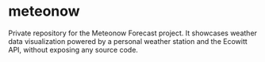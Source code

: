 # meteonow
Private repository for the Meteonow Forecast project. It showcases weather data visualization powered by a personal weather station and the Ecowitt API, without exposing any source code.
